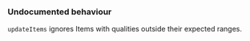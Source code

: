 

### Undocumented behaviour

`updateItems` ignores Items with qualities outside their expected ranges.

